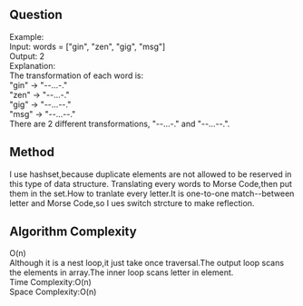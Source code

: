 <h2>Question</h2>
Example:<br>
Input: words = ["gin", "zen", "gig", "msg"]<br>
Output: 2<br>
Explanation: <br>
The transformation of each word is:<br>
"gin" -> "--...-."<br>
"zen" -> "--...-."<br>
"gig" -> "--...--."<br>
"msg" -> "--...--."<br>
There are 2 different transformations, "--...-." and "--...--.".<br>
<h2>Method</h2>
I use hashset,because duplicate elements are not allowed to be reserved in this type of data structure.
Translating every words to Morse Code,then put them in the set.How to tranlate every letter.It is one-to-one match--between letter and Morse Code,so I ues switch strcture to
make reflection.<br>
<h2>Algorithm Complexity</h2>
O(n)<br>
Although it is a nest loop,it just take once traversal.The output loop scans the elements in array.The inner 
loop scans letter in element.<br>
Time Complexity:O(n)<br>
Space Complexity:O(n)
